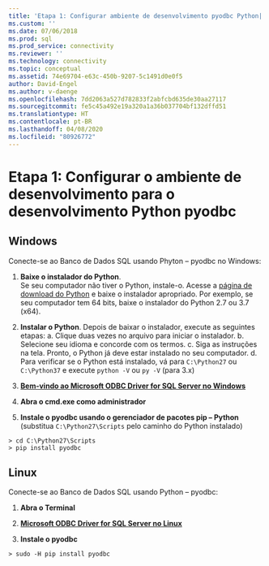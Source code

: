 ```yaml
---
title: 'Etapa 1: Configurar ambiente de desenvolvimento pyodbc Python| Microsoft Docs'
ms.custom: ''
ms.date: 07/06/2018
ms.prod: sql
ms.prod_service: connectivity
ms.reviewer: ''
ms.technology: connectivity
ms.topic: conceptual
ms.assetid: 74e69704-e63c-450b-9207-5c1491d0e0f5
author: David-Engel
ms.author: v-daenge
ms.openlocfilehash: 7dd2063a527d782833f2abfcbd635de30aa27117
ms.sourcegitcommit: fe5c45a492e19a320a1a36b037704bf132dffd51
ms.translationtype: HT
ms.contentlocale: pt-BR
ms.lasthandoff: 04/08/2020
ms.locfileid: "80926772"
---
```

# <a name="step-1-configure-development-environment-for-pyodbc-python-development"></a>Etapa 1: Configurar o ambiente de desenvolvimento para o desenvolvimento Python pyodbc

## <a name="windows"></a>Windows  
Conecte-se ao Banco de Dados SQL usando Phyton – pyodbc no Windows:
  
1. **Baixe o instalador do Python**.  
  Se seu computador não tiver o Python, instale-o. Acesse a [página de download do Python](https://www.python.org/downloads/windows/) e baixe o instalador apropriado. Por exemplo, se seu computador tem 64 bits, baixe o instalador do Python 2.7 ou 3.7 (x64).  
  
2. **Instalar o Python**.  Depois de baixar o instalador, execute as seguintes etapas: a. Clique duas vezes no arquivo para iniciar o instalador. b. Selecione seu idioma e concorde com os termos. c. Siga as instruções na tela. Pronto, o Python já deve estar instalado no seu computador. d. Para verificar se o Python está instalado, vá para `C:\Python27` ou `C:\Python37` e execute `python -V` ou `py -V` (para 3.x) 
      
3. [**Bem-vindo ao Microsoft ODBC Driver for SQL Server no Windows**](../../odbc/windows/system-requirements-installation-and-driver-files.md#installing-microsoft-odbc-driver-for-sql-server)
  
4. **Abra o cmd.exe como administrador**     

5. **Instale o pyodbc usando o gerenciador de pacotes pip – Python** (substitua `C:\Python27\Scripts` pelo caminho do Python instalado)
```  
> cd C:\Python27\Scripts  
> pip install pyodbc  
```  

  
## <a name="linux"></a>Linux 
Conecte-se ao Banco de Dados SQL usando Python – pyodbc:
  
1. **Abra o Terminal**  

2. [**Microsoft ODBC Driver for SQL Server no Linux**](../../odbc/linux-mac/installing-the-microsoft-odbc-driver-for-sql-server.md)

3.  **Instale o pyodbc**  
```  
> sudo -H pip install pyodbc
```
